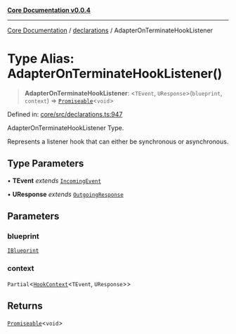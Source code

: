 [**Core Documentation v0.0.4**](../../README.md)

***

[Core Documentation](../../modules.md) / [declarations](../README.md) / AdapterOnTerminateHookListener

# Type Alias: AdapterOnTerminateHookListener()

> **AdapterOnTerminateHookListener**: \<`TEvent`, `UResponse`\>(`blueprint`, `context`) => [`Promiseable`](Promiseable.md)\<`void`\>

Defined in: [core/src/declarations.ts:947](https://github.com/stonemjs/core/blob/8c14a336c794eb98d8513b950cb1c2786962eaaf/src/declarations.ts#L947)

AdapterOnTerminateHookListener Type.

Represents a listener hook that can either be synchronous or asynchronous.

## Type Parameters

• **TEvent** *extends* [`IncomingEvent`](../../events/IncomingEvent/classes/IncomingEvent.md)

• **UResponse** *extends* [`OutgoingResponse`](../../events/OutgoingResponse/classes/OutgoingResponse.md)

## Parameters

### blueprint

[`IBlueprint`](IBlueprint.md)

### context

`Partial`\<[`HookContext`](../interfaces/HookContext.md)\<`TEvent`, `UResponse`\>\>

## Returns

[`Promiseable`](Promiseable.md)\<`void`\>
